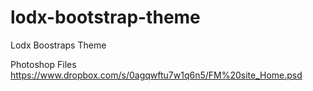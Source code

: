 lodx-bootstrap-theme
====================

Lodx Boostraps Theme

Photoshop Files
https://www.dropbox.com/s/0agqwftu7w1q6n5/FM%20site_Home.psd
